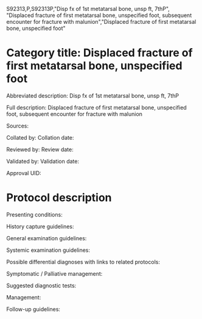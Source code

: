 S92313,P,S92313P,"Disp fx of 1st metatarsal bone, unsp ft, 7thP", "Displaced fracture of first metatarsal bone, unspecified foot, subsequent encounter for fracture with malunion","Displaced fracture of first metatarsal bone, unspecified foot"
# Category title: Displaced fracture of first metatarsal bone, unspecified foot

Abbreviated description: Disp fx of 1st metatarsal bone, unsp ft, 7thP

Full description: Displaced fracture of first metatarsal bone, unspecified foot, subsequent encounter for fracture with malunion

Sources:

Collated by:
Collation date:

Reviewed by:
Review date:

Validated by:
Validation date:

Approval UID:

# Protocol description

Presenting conditions:

History capture guidelines:

General examination guidelines:

Systemic examination guidelines:

Possible differential diagnoses with links to related protocols:

Symptomatic / Palliative management:

Suggested diagnostic tests:

Management:

Follow-up guidelines:
